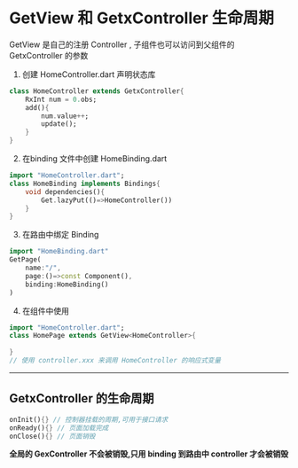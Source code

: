 # GetView 和 GetxController 生命周期

GetView 是自己的注册 Controller , 子组件也可以访问到父组件的 GetxController 的参数

1. 创建 HomeController.dart 声明状态库

```dart
class HomeController extends GetxController{
    RxInt num = 0.obs;
    add(){
        num.value++;
        update();
    }
}
```

2. 在binding 文件中创建 HomeBinding.dart

```dart
import "HomeController.dart";
class HomeBinding implements Bindings{
    void dependencies(){
        Get.lazyPut(()=>HomeController())
    }
}
```

3.  在路由中绑定 Binding

```dart
import "HomeBinding.dart"
GetPage(
	name:"/",
    page:()=>const Component(),
    binding:HomeBinding()
)
```

4. 在组件中使用

```dart
import "HomeController.dart";
class HomePage extends GetView<HomeController>{
    
}
// 使用 controller.xxx 来调用 HomeController 的响应式变量
```

---

## GetxController 的生命周期

```dart
onInit(){} // 控制器挂载的周期,可用于接口请求
onReady(){} // 页面加载完成
onClose(){} // 页面销毁
```

**全局的 GexController 不会被销毁,只用 binding 到路由中 controller 才会被销毁**
